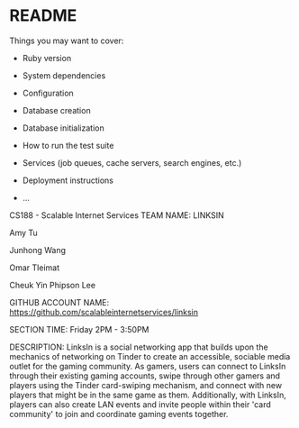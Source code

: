 # README



Things you may want to cover:

* Ruby version

* System dependencies

* Configuration

* Database creation

* Database initialization

* How to run the test suite

* Services (job queues, cache servers, search engines, etc.)

* Deployment instructions

* ...

CS188 - Scalable Internet Services
TEAM NAME: LINKSIN

Amy Tu

Junhong Wang

Omar Tleimat 

Cheuk Yin Phipson Lee

GITHUB ACCOUNT NAME: https://github.com/scalableinternetservices/linksin

SECTION TIME: Friday 2PM - 3:50PM

DESCRIPTION: LinksIn is a social networking app that builds upon the mechanics of networking on Tinder to create an accessible, sociable media outlet for the gaming community. As gamers, users can connect to LinksIn through their existing gaming accounts, swipe through other gamers and players using the Tinder card-swiping mechanism, and connect with new players that might be in the same game as them. Additionally, with LinksIn, players can also create LAN events and invite people within their 'card community' to join and coordinate gaming events together.
